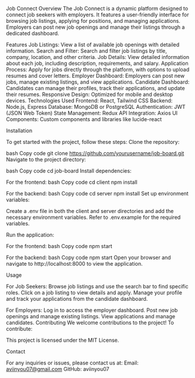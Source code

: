 Job Connect
Overview
The Job Connect is a dynamic platform designed to connect job seekers with employers. It features a user-friendly interface for browsing job listings, applying for positions, and managing applications. Employers can post new job openings and manage their listings through a dedicated dashboard.

Features
Job Listings: View a list of available job openings with detailed information.
Search and Filter: Search and filter job listings by title, company, location, and other criteria.
Job Details: View detailed information about each job, including description, requirements, and salary.
Application Process: Apply for jobs directly through the platform, with options to upload resumes and cover letters.
Employer Dashboard: Employers can post new jobs, manage existing listings, and view applications.
Candidate Dashboard: Candidates can manage their profiles, track their applications, and update their resumes.
Responsive Design: Optimized for mobile and desktop devices.
Technologies Used
Frontend: React, Tailwind CSS
Backend: Node.js, Express
Database: MongoDB or PostgreSQL
Authentication: JWT (JSON Web Token)
State Management: Redux
API Integration: Axios
UI Components: Custom components and libraries like lucide-react

Installation

To get started with the project, follow these steps:
Clone the repository:

bash
Copy code
git clone https://github.com/yourusername/job-board.git
Navigate to the project directory:

bash
Copy code
cd job-board
Install dependencies:

For the frontend:
bash
Copy code
cd client
npm install

For the backend:
bash
Copy code
cd server
npm install
Set up environment variables:

Create a .env file in both the client and server directories and add the necessary environment variables. Refer to .env.example for the required variables.

Run the application:

For the frontend:
bash
Copy code
npm start

For the backend:
bash
Copy code
npm start
Open your browser and navigate to http://localhost:8000 to view the application.

Usage

For Job Seekers:
Browse job listings and use the search bar to find specific roles.
Click on a job listing to view details and apply.
Manage your profile and track your applications from the candidate dashboard.

For Employers:
Log in to access the employer dashboard.
Post new job openings and manage existing listings.
View applications and manage candidates.
Contributing
We welcome contributions to the project! To contribute:

This project is licensed under the MIT License.

Contact

For any inquiries or issues, please contact us at:
Email: aviinyou07@gmail.com
GitHub: aviinyou07
